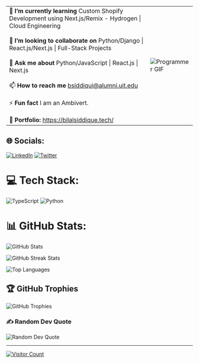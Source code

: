 <!-- Style -->

<!-- Main Content -->
<table>
  <tr>
    <td>
      🌱<strong> I’m currently learning </strong> Custom Shopify Development using Next.js/Remix - Hydrogen | Cloud Engineering <br><br>👯 <strong> I’m looking to collaborate on </strong> Python/Django | React.js/Next.js | Full-Stack Projects <br><br>💬 <strong> Ask me about </strong> Python/JavaScript | React.js | Next.js <br><br>📫 <strong> How to reach me </strong> <a href='mailto:bsiddiqui@alumni.uit.edu'> bsiddiqui@alumni.uit.edu</a><br><br>⚡ <strong> Fun fact </strong> I am an Ambivert.<br> <br>
      <strong> 💼 Portfolio: </strong> <a href='https://bilalsiddique.tech/'>  https://bilalsiddique.tech/ </a>
    </td>
    <td>
      <img src="https://cdn.dribbble.com/users/1162077/screenshots/3848914/programmer.gif" style='object-fit:cover' alt="Programmer GIF" >
    </td>
  </tr>
</table>

<!-- Socials -->
## 🌐 Socials:

[![LinkedIn](https://img.shields.io/badge/LinkedIn-%230077B5.svg?logo=linkedin&logoColor=white)](https://linkedin.com/in/bilal-siddiquee) [![Twitter](https://img.shields.io/badge/Twitter-%231DA1F2.svg?logo=Twitter&logoColor=white)](https://twitter.com/@Bilalsiddique_)

<!-- Tech Stack -->
# 💻 Tech Stack:

![TypeScript](https://img.shields.io/badge/typescript-%23007ACC.svg?style=for-the-badge&logo=typescript&logoColor=white) ![Python](https://img.shields.io/badge/python-3670A0?style=for-the-badge&logo=python&logoColor=ffdd54) 

<!-- GitHub Stats -->
# 📊 GitHub Stats:

![GitHub Stats](https://github-readme-stats.vercel.app/api?username=BilalSsiddique&theme=tokyonight&hide_border=false&include_all_commits=true&count_private=true)

![GitHub Streak Stats](https://github-readme-streak-stats.herokuapp.com/?user=BilalSsiddique&theme=tokyonight&hide_border=false)

![Top Languages](https://github-readme-stats.vercel.app/api/top-langs/?username=BilalSsiddique&theme=tokyonight&hide_border=false&include_all_commits=true&count_private=true&layout=compact)

<!-- GitHub Trophies -->
## 🏆 GitHub Trophies

![GitHub Trophies](https://github-profile-trophy.vercel.app/?username=BilalSsiddique&theme=gruvbox&no-frame=true&no-bg=false&margin-w=4)

<!-- Random Dev Quote -->
### ✍️ Random Dev Quote

![Random Dev Quote](https://quotes-github-readme.vercel.app/api?type=horizontal&theme=radical)

---

<!-- Visitor Count -->
[![Visitor Count](https://visitcount.itsvg.in/api?id=BilalSsiddique&icon=0&color=0)](https://visitcount.itsvg.in)
